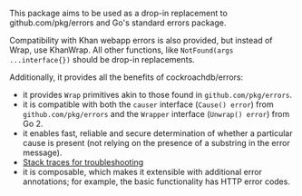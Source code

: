 This package aims to be used as a drop-in replacement to github.com/pkg/errors and Go's standard errors package.

Compatibility with Khan webapp errors is also provided, but instead of Wrap, use KhanWrap.
All other functions, like `NotFound(args ...interface{})` should be drop-in replacements.

Additionally, it provides all the benefits of cockroachdb/errors:

- it provides `Wrap` primitives akin to those found in
  `github.com/pkg/errors`.
- it is compatible with both the `causer` interface (`Cause() error`) from
  `github.com/pkg/errors` and the `Wrapper` interface (`Unwrap() error`) from Go 2.
- it enables fast, reliable and secure determination of whether
  a particular cause is present (not relying on the presence of a substring in the error message).
- [Stack traces for troubleshooting](https://github.com/cockroachdb/cockroach/blob/master/docs/RFCS/20190318_error_handling.md#Stack-traces-for-troubleshooting)
- it is composable, which makes it extensible with additional error annotations;
  for example, the basic functionality has HTTP error codes.

